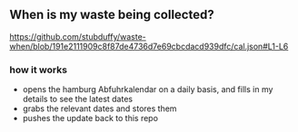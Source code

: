 ## When is my waste being collected?
  https://github.com/stubduffy/waste-when/blob/191e2111909c8f87de4736d7e69cbcdacd939dfc/cal.json#L1-L6
  
  ### how it works
  - opens the hamburg Abfuhrkalendar on a daily basis, and fills in my details to see the latest dates
  - grabs the relevant dates and stores them
  - pushes the update back to this repo
  
